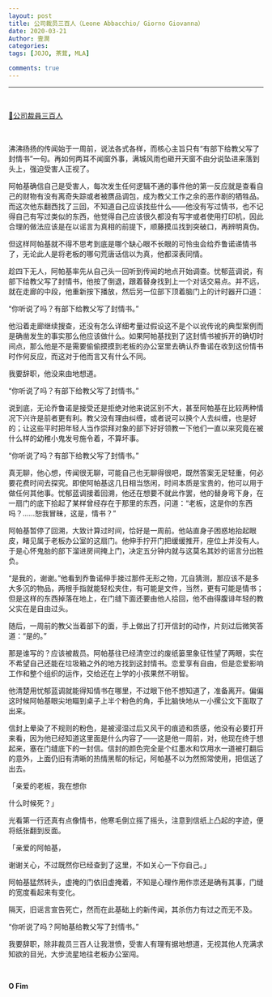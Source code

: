 ```yaml
---
layout: post
title: 公司裁员三百人（Leone Abbacchio/ Giorno Giovanna）
date: 2020-03-21
Author: 壹澗
categories: 
tags: [JOJO, 茶茸, MLA]

comments: true
--- 
```


***

<br/>

[🎵公司裁員三百人](https://www.youtube.com/watch?v=_dIRs3hExaA "公司裁員三百人")

<br/>

沸沸扬扬的传闻始于一周前，说法各式各样，而核心主旨只有“有部下给教父写了封情书”一句。再如何两耳不闻窗外事，满城风雨也砸开天窗不由分说坠进来落到头上，强迫受害人正视了。

阿帕基确信自己是受害人，每次发生任何逻辑不通的事件他的第一反应就是查看自己的财物有没有离奇失踪或者被赝品调包，成为教父工作之余的恶作剧的牺牲品。而这次他东翻西找了三回，不知道自己应该找些什么——他没有写过情书，也不记得自己有写过类似的东西，他觉得自己应该很久都没有写字或者使用打印机，因此合理的做法应该是在以谣言为真相的前提下，顺藤摸瓜找到突破口，再辨明真伪。

但这样阿帕基就不得不思考到底是哪个缺心眼不长眼的可怜虫会给乔鲁诺递情书了，无论此人是将老板的哪句荒唐话信以为真，他都深表同情。

趁四下无人，阿帕基率先从自己头一回听到传闻的地点开始调查。忧郁蓝调说，有部下给教父写了封情书，他按了倒退，跟着替身找到上一个对话交易点。并不远，就在走廊的中段，他重新按下播放，然后另一位部下顶着脑门上的计时器开口道：

“你听说了吗？有部下给教父写了封情书。”

他沿着走廊继续搜查，还没有怎么详细考量过假设这不是个以讹传讹的典型案例而是确凿发生的事实那么他应该做什么。如果阿帕基找到了这封情书被拆开的确切时间点，那么他是不是需要偷偷摸摸到老板的办公室里去确认乔鲁诺在收到这份情书时作何反应，而这对于他而言又有什么不同。

我要辞职，他没来由地想道。

“你听说了吗？有部下给教父写了封情书。”

说到底，无论乔鲁诺是接受还是拒绝对他来说区别不大，甚至阿帕基在比较两种情况下兴许是前者更有利。教父没有理由纠缠，或者说可以换个人去纠缠，也是好的；让这些平时把年轻人当作崇拜对象的部下好好领教一下他们一直以来究竟在被什么样的幼稚小鬼发号施令着，不算坏事。

“你听说了吗？有部下给教父写了封情书。”

真无聊，他心想，传闻很无聊，可能自己也无聊得很吧，既然答案无足轻重，何必要花费时间去探究。即使阿帕基这几日相当悠闲，时间本质是宝贵的，他可以用于做任何其他事。忧郁蓝调接着回溯，他还在想要不就此作罢，他的替身弯下身，在一扇门的底下拾起了某样曾经存在于那里的东西，问道：“老板，这是你的东西吗？……恕我冒昧，这是，情书？”

阿帕基暂停了回溯，大致计算过时间，恰好是一周前。他站直身子困惑地抬起眼皮，睹见属于老板办公室的这扇门。他伸手拧开门把缓缓推开，座位上并没有人。于是心怀鬼胎的部下溜进房间掩上门，决定五分钟内就与这莫名其妙的谣言分出胜负。

“是我的，谢谢。”他看到乔鲁诺伸手接过那件无形之物，兀自猜测，那应该不是多大多沉的物品，两根手指就能轻松夹住，有可能是文件，当然，更有可能是情书；但是这样的东西掉落在地上，在门缝下面还要由他人拾回，他不由得腹诽年轻的教父实在是自由过头。

随后，一周前的教父当着部下的面，手上做出了打开信封的动作，片刻过后微笑答道：“是的。”

那是谁写的？应该被裁员。阿帕基往已经清空过的废纸篓里象征性望了两眼，实在不希望自己还能在垃圾箱之外的地方找到这封情书。恋爱享有自由，但是恋爱影响工作和整个组织的运作，交给还在上学的小孩果然不明智。

他清楚用忧郁蓝调就能得知情书在哪里，不过眼下他不想知道了，准备离开。偏偏这时候阿帕基眼尖地瞄到桌子上半个粉色的角，手比脑快地从一小摞公文下面取了出来。

信封上晕染了不规则的粉色，是被浸湿过后又风干的痕迹和质感，他没有必要打开来看，因为他已经知道这里面是什么内容了——这是他一周前，对，他现在终于想起来，塞在门缝底下的一封信。信封的颜色完全是个红墨水和饮用水一道被打翻后的意外，上面仍旧有清晰的热情黑帮的标记，阿帕基不以为然照常使用，把信送了出去。

「亲爱的老板，我在想你

什么时候死？」

光看第一行还真有点像情书，他寒毛倒立摇了摇头，注意到信纸上凸起的字迹，便将纸张翻到反面。

「亲爱的阿帕基，

谢谢关心，不过既然你已经查到了这里，不如关心一下你自己。」

阿帕基猛然转头，虚掩的门依旧虚掩着，不知是心理作用作祟还是确有其事，门缝的宽度看起来有变化。

隔天，旧谣言宣告死亡，然而在此基础上的新传闻，其杀伤力有过之而无不及。

“你听说了吗？阿帕基给教父写了封情书。”

我要辞职，除非裁员三百人让我泄愤，受害人有理有据地想道，无视其他人充满求知欲的目光，大步流星地往老板办公室闯。

<br/>

**O Fim**

